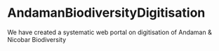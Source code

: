 # AndamanBiodiversityDigitisation
We have created a systematic web portal on digitisation of Andaman &amp; Nicobar Biodiversity
